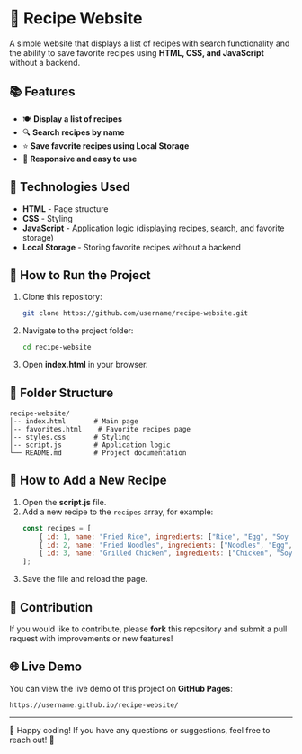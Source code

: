# 🍲 Recipe Website

A simple website that displays a list of recipes with search functionality and the ability to save favorite recipes using **HTML, CSS, and JavaScript** without a backend.

## 📚 Features
- 🍽️ **Display a list of recipes**
- 🔍 **Search recipes by name**
- ⭐ **Save favorite recipes using Local Storage**
- 🔗 **Responsive and easy to use**

## 🔧 Technologies Used
- **HTML** - Page structure
- **CSS** - Styling
- **JavaScript** - Application logic (displaying recipes, search, and favorite storage)
- **Local Storage** - Storing favorite recipes without a backend

## 📑 How to Run the Project
1. Clone this repository:
   ```sh
   git clone https://github.com/username/recipe-website.git
   ```
2. Navigate to the project folder:
   ```sh
   cd recipe-website
   ```
3. Open **index.html** in your browser.

## 📝 Folder Structure
```
recipe-website/
│-- index.html       # Main page
│-- favorites.html    # Favorite recipes page
│-- styles.css       # Styling
│-- script.js        # Application logic
└── README.md        # Project documentation
```

## 🌟 How to Add a New Recipe
1. Open the **script.js** file.
2. Add a new recipe to the `recipes` array, for example:
   ```js
   const recipes = [
       { id: 1, name: "Fried Rice", ingredients: ["Rice", "Egg", "Soy Sauce", "Salt"] },
       { id: 2, name: "Fried Noodles", ingredients: ["Noodles", "Egg", "Garlic", "Soy Sauce"] },
       { id: 3, name: "Grilled Chicken", ingredients: ["Chicken", "Soy Sauce Marinade", "Palm Sugar"] }
   ];
   ```
3. Save the file and reload the page.

## 🔄 Contribution
If you would like to contribute, please **fork** this repository and submit a pull request with improvements or new features!

## 🌐 Live Demo
You can view the live demo of this project on **GitHub Pages**:
```
https://username.github.io/recipe-website/
```

---

💪 Happy coding! If you have any questions or suggestions, feel free to reach out! 🌟

